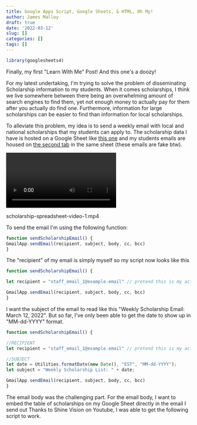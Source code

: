 ```yaml
---
title: Google Apps Script, Google Sheets, & HTML, Oh My!
author: James Malloy
draft: true
date: '2022-03-12'
slug: []
categories: []
tags: []
---
```






```r
library(googlesheets4)
```


Finally, my first "Learn With Me" Post! And this one's a doozy! 

For my latest undertaking, I'm trying to solve the problem of disseminating Scholarship information to my students. When it comes  scholarships, I think we live somewhere between there being an overwhelming amount of search engines to find them, yet not enough money to actually pay for them after you actually do find one. Furthermore, information for large scholarships can be easier to find than information for local scholarships. 

To alleviate this problem, my idea is to send a weekly email with local and national scholarships that my students can apply to. The scholarship data I have is hosted on a Google Sheet like [this one](https://docs.google.com/spreadsheets/d/1nooIWAD9K3JBMgEMC_sx3XK2YWNOx9awOlU-8UiEVmc/edit#gid=0) and my students emails are housed on [the second tab](https://docs.google.com/spreadsheets/d/1nooIWAD9K3JBMgEMC_sx3XK2YWNOx9awOlU-8UiEVmc/edit#gid=1719413448) in the same sheet (these emails are fake btw). 

![video 1](/static/media/scholarship-spreadsheet-video-1.mp4)

<div class="GAQXDSOBGI GAQXDSOBAR" title="scholarship-spreadsheet-video-1.mp4">scholarship-spreadsheet-video-1.mp4</div>

To send the email I'm using the following function:

```js
function sendScholarshipEmail() {
GmailApp.sendEmail(recipient, subject, body, cc, bcc)
}
```


<script type="text/javascript">
function sendScholarshipEmail() {
GmailApp.sendEmail(recipient, subject, body, cc, bcc)
}
</script>

The "recipient" of my email is simply myself so my script now looks like this


```js
function sendScholarshipEmail() {

let recipient = "staff_email_1@example.email" // pretend this is my actual email

GmailApp.sendEmail(recipient, subject, body, cc, bcc)
}
```


<script type="text/javascript">
function sendScholarshipEmail() {

let recipient = "staff_email_1@example.email" // pretend this is my actual email

GmailApp.sendEmail(recipient, subject, body, cc, bcc)
}
</script>

I want the subject of the email to read like this  "Weekly Scholarship Email: March 12, 2022". But so far, I've only been able to get the date to show up in "MM-dd-YYYY" format.


```js
function sendScholarshipEmail() {

//RECIPIENT
let recipient = "staff_email_1@example.email" // pretend this is my actual email

//SUBJECT
let date = Utilities.formatDate(new Date(), "EST", "MM-dd-YYYY");
let subject = "Weekly Scholarship List: " + date;

GmailApp.sendEmail(recipient, subject, body, cc, bcc)
}
```


<script type="text/javascript">
function sendScholarshipEmail() {

//RECIPIENT
let recipient = "staff_email_1@example.email" // pretend this is my actual email

//SUBJECT
let date = Utilities.formatDate(new Date(), "EST", "MM-dd-YYYY");
let subject = "Weekly Scholarship List: " + date;

GmailApp.sendEmail(recipient, subject, body, cc, bcc)
}
</script>

The email body was the challenging part. For the email body, I want to embed the table of scholarships on my Google Sheet directly in the email I send out Thanks to Shine Vision on Youtube, I was able to get the following script to work.
